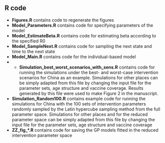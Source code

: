 ## R code
* **Figures.R** contains code to regenerate the figures
* **Model_Parameters.R** contains code for specifying parameters of the model
* **Model_EstimateBeta.R** contains code for estimating beta according to the specified R0
* **Model_SampleNext.R** contains code for sampling the next state and time to the next state
* **Model_Main.R** contains code for the individual-based model
* * **Simulation_best_worst_scenarios_with_sens.R** contains code for running the simulations under the best- and worst-case intervention scenarios for China as an example. Simulations for other places can be simply adapted from this file by changing the input file for the parameter sets, age structure and vaccine coverage. Results generated by this file were used to make Figure 2 in the manuscript.
* **Simulation_Random100.R** contains example code for running the simulations for China with the 100 sets of intervention parameters randomly sampled by the Latin hypercube sampling method from the full parameter space. Simulations for other places and for the reduced parameter space can be simply adapted from this file by changing the input file for the parameter sets, age structure and vaccine coverage
* **ZZ_fig_*.R** contains code for saving the GP models fitted in the reduced intervention parameter space
